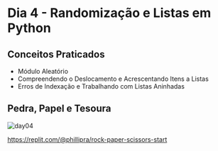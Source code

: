 # Dia 4 - Randomização e Listas em Python
## Conceitos Praticados
- Módulo Aleatório
- Compreendendo o Deslocamento e Acrescentando Itens a Listas
- Erros de Indexação e Trabalhando com Listas Aninhadas
## Pedra, Papel e Tesoura
![day04](https://user-images.githubusercontent.com/98851253/154310127-00f4adf7-fac0-40c0-a374-a49ac22292d4.gif)

https://replit.com/@phillipra/rock-paper-scissors-start
